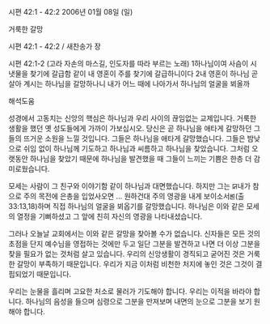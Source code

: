 시편 42:1 - 42:2 
2006년 01월 08일 (일)

거룩한 갈망



시편 42:1 - 42:2 / 새찬송가  장


시편 42:1-2 
(고라 자손의 마스길, 인도자를 따라 부르는 노래) 
1하나님이여 사슴이 시냇물을 찾기에 갈급함 같이 내 영혼이 주를 찾기에 갈급하니이다 2내 영혼이 하나님 곧 살아 계시는 하나님을 갈망하나니 내가 어느 때에 나아가서 하나님의 얼굴을 뵈올까

해석도움





성경에서 고동치는 신앙의 핵심은 하나님과 우리 사이의 끊임없는 교제입니다. 
거룩한 생활을 했던 옛 성도들에게 가까이 가보십시오. 
당신은 곧 하나님을 애타게 갈망하던 그들의 뜨거운 소원을 느낄 것입니다. 
그들은 하나님을 애타게 갈망했습니다. 
그들은 밤낮으로 쉬임 없이 하나님께 기도하고 하나님과 씨름하고 하나님을 찾았습니다. 
그처럼 오랫동안 하나님을 찾았기 때문에 하나님을 발견했을 때 그들이 느끼는 기쁨은 한층 더 감미로웠습니다. 

모세는 사람이 그 친구와 이야기함 같이 하나님과 대면했습니다. 
하지만 그는 ꡒ내가 참으로 주의 목전에 은총을 입었사오면 … 원하건대 주의 영광을 내게 보이소서ꡓ(출33:13,18)하며 직접 하나님의 얼굴을 뵈옵기를 갈망했습니다. 
하나님은 이와 같은 모세의 열정을 기뻐하셨고 그 앞에 친히 자신의 영광을 나타내셨습니다. 

그러나 오늘날 교회에서는 이와 같은 갈망을 찾아볼 수가 없습니다. 
신자들은 모든 것의 초점을 단지 예수님을 영접하는 것에만 두고 일단 그분을 발견하고 나면 더 이상 그분을 찾을 필요가 없는 것처럼 살고 있습니다. 
우리의 신앙생활이 경직되고 굳어진 것은 거룩한 갈망이 부족하기 때문입니다. 
우리가 지금 이처럼 비천한 처지에 놓인 것은 그것이 결핍되었기 때문입니다. 

우리는 눈물을 흘리며 고요한 처소로 물러가 기도해야 합니다. 
우리는 이적을 바라야 합니다. 하나님의 음성을 들으며 심령으로 그분을 만져보며 내면의 눈으로 그분을 보기 원해야 합니다.
